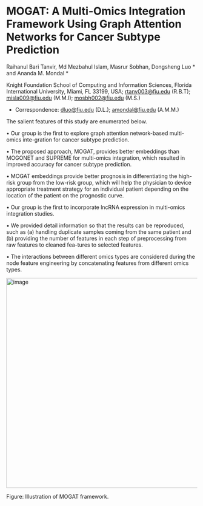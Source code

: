 # MOGAT: A Multi-Omics Integration Framework Using Graph Attention Networks for Cancer Subtype Prediction

Raihanul Bari Tanvir, Md Mezbahul Islam, Masrur Sobhan, Dongsheng Luo * and Ananda M. Mondal *

Knight Foundation School of Computing and Information Sciences, Florida International University, Miami, FL 33199, USA; rtanv003@fiu.edu (R.B.T); misla009@fiu.edu (M.M.I); mosbh002@fiu.edu (M.S.)
*	Correspondence: dluo@fiu.edu (D.L.); amondal@fiu.edu (A.M.M.)


The salient features of this study are enumerated below.

•	Our group is the first to explore graph attention network-based multi-omics inte-gration for cancer subtype prediction. 

•	The proposed approach, MOGAT, provides better embeddings than MOGONET and SUPREME for multi-omics integration, which resulted in improved accuracy for cancer subtype prediction.

•	MOGAT embeddings provide better prognosis in differentiating the high-risk group from the low-risk group, which will help the physician to device appropriate treatment strategy for an individual patient depending on the location of the patient on the prognostic curve.

•	Our group is the first to incorporate lncRNA expression in multi-omics integration studies.

•	We provided detail information so that the results can be reproduced, such as (a) handling duplicate samples coming from the same patient and (b) providing the number of features in each step of preprocessing from raw features to cleaned fea-tures to selected features. 

•	The interactions between different omics types are considered during the node feature engineering by concatenating features from different omics types.



<img width="553" alt="image" src="https://github.com/mldag2k18/MOGAT/assets/157138926/5d6f67c9-55c8-4358-ac93-bd9b4a13415c">

Figure: Illustration of MOGAT framework. 
